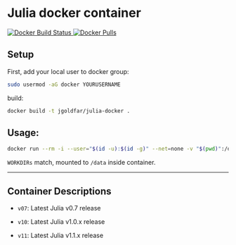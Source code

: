 Julia docker container
=====

[![Docker Build Status](https://img.shields.io/docker/build/jgoldfar/julia-docker.svg) ![Docker Pulls](https://img.shields.io/docker/pulls/jgoldfar/julia-docker.svg)](https://hub.docker.com/r/jgoldfar/julia-docker/)


Setup
-----
First, add your local user to docker group:
```bash
sudo usermod -aG docker YOURUSERNAME
```

build:
```bash
docker build -t jgoldfar/julia-docker .
```

Usage:
-----

```bash
docker run --rm -i --user="$(id -u):$(id -g)" --net=none -v "$(pwd)":/data jgoldfar/julia-docker
```
`WORKDIRs` match, mounted to `/data` inside container.

-----

## Container Descriptions

* `v07`: Latest Julia v0.7 release

* `v10`: Latest Julia v1.0.x release

* `v11`: Latest Julia v1.1.x release
